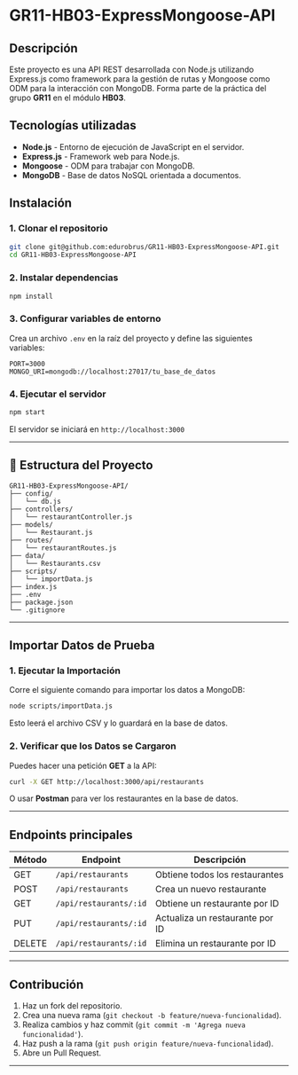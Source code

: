 # GR11-HB03-ExpressMongoose-API

## Descripción
Este proyecto es una API REST desarrollada con Node.js utilizando Express.js como framework para la gestión de rutas y Mongoose como ODM para la interacción con MongoDB. Forma parte de la práctica del grupo **GR11** en el módulo **HB03**.

## Tecnologías utilizadas
- **Node.js** - Entorno de ejecución de JavaScript en el servidor.
- **Express.js** - Framework web para Node.js.
- **Mongoose** - ODM para trabajar con MongoDB.
- **MongoDB** - Base de datos NoSQL orientada a documentos.

## Instalación
### 1. Clonar el repositorio
```bash
git clone git@github.com:edurobrus/GR11-HB03-ExpressMongoose-API.git
cd GR11-HB03-ExpressMongoose-API
```

### 2. Instalar dependencias
```bash
npm install
```

### 3. Configurar variables de entorno
Crea un archivo `.env` en la raíz del proyecto y define las siguientes variables:
```env
PORT=3000
MONGO_URI=mongodb://localhost:27017/tu_base_de_datos
```

### 4. Ejecutar el servidor
```bash
npm start
```
El servidor se iniciará en `http://localhost:3000`

---

## 📂 Estructura del Proyecto
```
GR11-HB03-ExpressMongoose-API/
├── config/
│   └── db.js
├── controllers/
│   └── restaurantController.js
├── models/
│   └── Restaurant.js
├── routes/
│   └── restaurantRoutes.js
├── data/
│   └── Restaurants.csv
├── scripts/
│   └── importData.js
├── index.js
├── .env
├── package.json
└── .gitignore
```

---

## Importar Datos de Prueba

### 1. Ejecutar la Importación
Corre el siguiente comando para importar los datos a MongoDB:
```bash
node scripts/importData.js
```
Esto leerá el archivo CSV y lo guardará en la base de datos.

### 2. Verificar que los Datos se Cargaron
Puedes hacer una petición **GET** a la API:
```bash
curl -X GET http://localhost:3000/api/restaurants
```
O usar **Postman** para ver los restaurantes en la base de datos.

---

## Endpoints principales
| Método | Endpoint       | Descripción               |
|--------|--------------|---------------------------|
| GET    | `/api/restaurants`  | Obtiene todos los restaurantes   |
| POST   | `/api/restaurants`  | Crea un nuevo restaurante        |
| GET    | `/api/restaurants/:id` | Obtiene un restaurante por ID   |
| PUT    | `/api/restaurants/:id` | Actualiza un restaurante por ID |
| DELETE | `/api/restaurants/:id` | Elimina un restaurante por ID   |

---

## Contribución
1. Haz un fork del repositorio.
2. Crea una nueva rama (`git checkout -b feature/nueva-funcionalidad`).
3. Realiza cambios y haz commit (`git commit -m 'Agrega nueva funcionalidad'`).
4. Haz push a la rama (`git push origin feature/nueva-funcionalidad`).
5. Abre un Pull Request.

---

